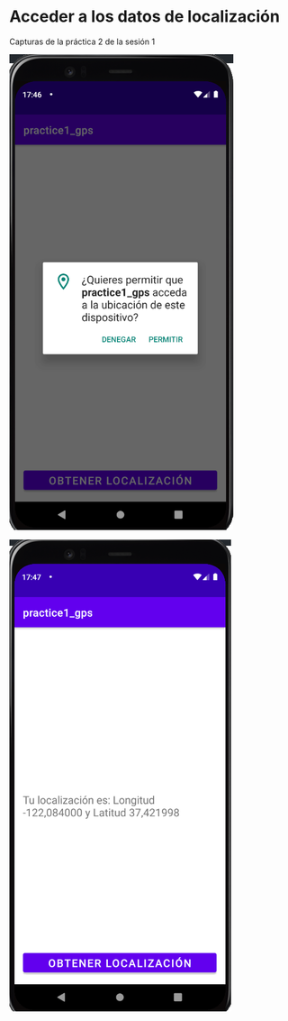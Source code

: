 # Acceder a los datos de localización
Capturas de la práctica 2 de la sesión 1

![Captura 1](https://github.com/yasmanets/hardaware_redes/blob/master/gps/captures/gpsPermissions.PNG)

![Captura 2](https://github.com/yasmanets/hardaware_redes/blob/master/gps/captures/gpsLocation.PNG)
